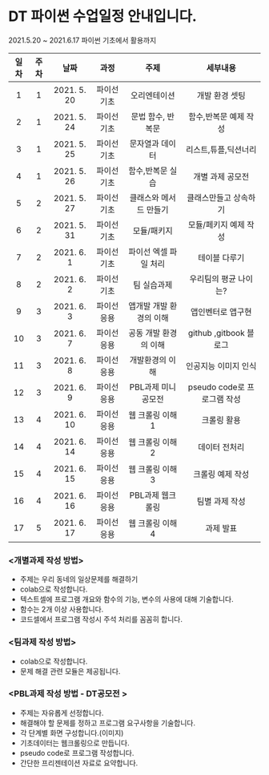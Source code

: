 # DT 파이썬 수업일정 안내입니다.   

2021.5.20 ~ 2021.6.17 파이썬 기초에서 활용까지   

|일차|주차|날짜|과정|주제|세부내용|  
|:---:|:---:|:---:|:---:|:---:|:---:|  
|1|	1|2021. 5. 20|	파이선 기초	|오리엔테이션 | 개발 환경 셋팅| 
|2|	1|2021. 5. 24|파이선 기초|문법	함수, 반복문 | 함수,반복문 예제 작성| 
|3|	1 |2021. 5. 25|	파이선 기초|문자열과 데이터	|  리스트,튜플,딕션너리|
|4|	1|2021. 5. 26|파이선 기초|함수,반복문 실습| 개별 과제 공모전| 
|5|	2|2021. 5. 27|파이선 기초|클래스와 메서드 만들기|  클래스만들고 상속하기|
|6|	2|2021. 5. 31|파이선 기초|모듈/패키지	| 모듈/페키지 예제 작성|
|7|	2|2021. 6. 1|파이선 기초|파이선 엑셀 파일 처리| 테이블 다루기|
|8|	2|2021. 6. 2|파이선 기초|팀 실습과제 | 우리팀의 평균 나이는?|
|9|	3|2021. 6. 3|파이선 응용|앱개발 개발 환경의 이해| 앱인벤터로 앱구현|
|10|3|2021. 6. 7|파이선 응용	|공동 개발 환경의 이해| github ,gitbook 블로그 |
|11|3|2021. 6. 8|파이선 응용 |개발환경의 이해| 인공지능 이미지 인식|
|12|3|2021. 6. 9|파이선 응용 |PBL과제 미니 공모전 | pseudo code로 프로그램 작성|
|13|4|2021. 6. 10|파이선 응용|웹 크롤링 이해 1| 크롤링 활용 |
|14|4|2021. 6. 14|파이선 응용|웹 크롤링 이해 2| 데이터 전처리 |
|15|4|2021. 6. 15|파이선 응용|웹 크롤링 이해 3|크롤링 예제 작성 |
|16|4|2021. 6. 16|파이선 응용|PBL과제 웹크롤링| 팀별 과제 작성 |
|17|5|2021. 6. 17|파이선 응용|웹 크롤링 이해 4| 과제 발표|
 
### <개별과제 작성 방법>
* 주제는 우리 동네의 일상문제를 해결하기 
* colab으로 작성합니다. 
* 텍스트셀에 프로그램 개요와 함수의 기능, 변수의 사용에 대해 기술합니다.
* 함수는 2개 이상 사용합니다. 
* 코드셀에서 프로그램 작성시 주석 처리를 꼼꼼히 합니다.

### <팀과제 작성 방법>
* colab으로 작성합니다. 
* 문제 해결 관련 모듈은 제공됩니다.

### <PBL과제 작성 방법 - DT공모전 >
* 주제는 자유롭게 선정합니다.
* 해결해야 할 문제를 정하고 프로그램 요구사항을 기술합니다.
* 각 단계별 화면 구성합니다.(이미지)
* 기초데이터는 웹크롤링으로 만듭니다.
* pseudo code로 프로그램 작성합니다.
* 간단한 프리젠테이션 자료로 요약합니다.

